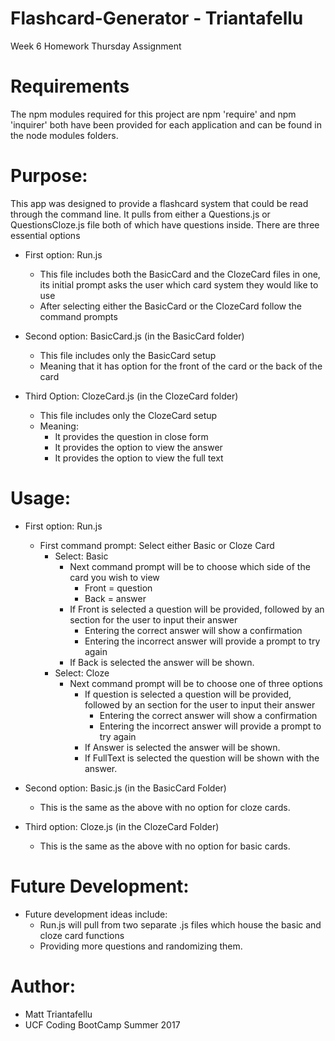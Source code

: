 # Flashcard-Generator - Triantafellu
Week 6 Homework Thursday Assignment

# Requirements
The npm modules required for this project are npm 'require' and npm 'inquirer' both have been provided for each application and can be found in the node modules folders.

# Purpose:
This app was designed to provide a flashcard system that could be read through the command line.  It pulls from either a Questions.js or QuestionsCloze.js file both of which have questions inside.  There are three essential options
- First option: Run.js
    - This file includes both the BasicCard and the ClozeCard files in one, its initial prompt asks the user which card system they would like to use
    - After selecting either the BasicCard or the ClozeCard follow the command prompts 

- Second option: BasicCard.js (in the BasicCard folder)
    - This file includes only the BasicCard setup
    - Meaning that it has option for the front of the card or the back of the card

- Third Option: ClozeCard.js (in the ClozeCard folder)
    - This file includes only the ClozeCard setup
    - Meaning:
        - It provides the question in close form
        - It provides the option to view the answer
        - It provides the option to view the full text

# Usage:
- First option: Run.js
    - First command prompt: Select either Basic or Cloze Card
        - Select: Basic
            - Next command prompt will be to choose which side of the card you wish to view
                - Front = question
                - Back = answer
            - If Front is selected a question will be provided, followed by an section for the user to input their answer
                - Entering the correct answer will show a confirmation
                - Entering the incorrect answer will provide a prompt to try again
            - If Back is selected the answer will be shown.
        - Select: Cloze
            - Next command prompt will be to choose one of three options
                - If question is selected a question will be provided, followed by an section for the user to input their answer
                    - Entering the correct answer will show a confirmation
                    - Entering the incorrect answer will provide a prompt to try again
                - If Answer is selected the answer will be shown.
                - If FullText is selected the question will be shown with the answer.

- Second option: Basic.js (in the BasicCard Folder)
    - This is the same as the above with no option for cloze cards.
    
    
- Third option: Cloze.js (in the ClozeCard Folder)
    - This is the same as the above with no option for basic cards.
    
# Future Development:
- Future development ideas include:
    - Run.js will pull from two separate .js files which house the basic and cloze card functions
    - Providing more questions and randomizing them.

# Author:
- Matt Triantafellu
- UCF Coding BootCamp Summer 2017